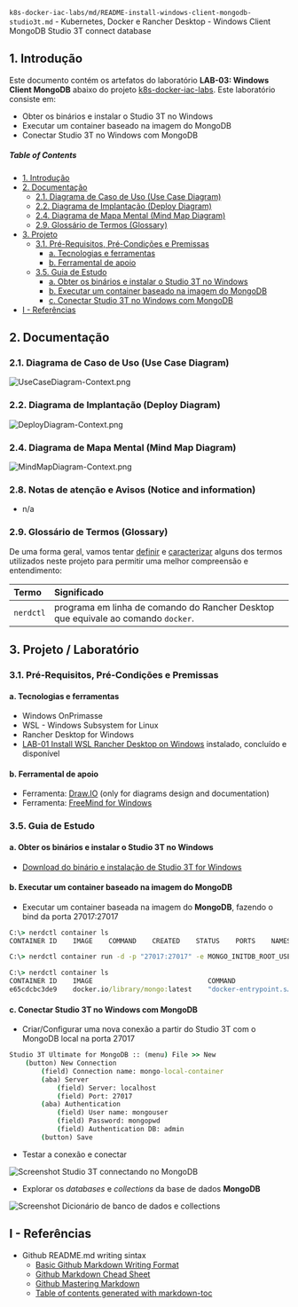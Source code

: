 `k8s-docker-iac-labs/md/README-install-windows-client-mongodb-studio3t.md` - Kubernetes, Docker e Rancher Desktop - Windows Client MongoDB Studio 3T connect database
## 1. Introdução

Este documento contém os artefatos do laboratório **LAB-03: Windows Client MongoDB** abaixo do projeto [k8s-docker-iac-labs](../README.md). Este laboratório consiste em:
* Obter os binários e instalar o Studio 3T no Windows
* Executar um container baseado na imagem do MongoDB
* Conectar Studio 3T no Windows com MongoDB

##### Table of Contents  
- [1. Introdução](#1-introdução)
- [2. Documentação](#2-documentação)
  * [2.1. Diagrama de Caso de Uso (Use Case Diagram)](#21-diagrama-de-caso-de-uso-use-case-diagram)
  * [2.2. Diagrama de Implantação (Deploy Diagram)](#22-diagrama-de-implantação-deploy-diagram)
  * [2.4. Diagrama de Mapa Mental (Mind Map Diagram)](#24-diagrama-de-mapa-mental-mind-map-diagram)
  * [2.9. Glossário de Termos (Glossary)](#29-glossário-de-termos-glossary)
- [3. Projeto](#3-projeto)
  * [3.1. Pré-Requisitos, Pré-Condições e Premissas](#31-pré-requisitos-pré-condições-e-premissas)
    + [a. Tecnologias e ferramentas](#a-tecnologias-e-ferramentas)
    + [b. Ferramental de apoio](#b-ferramental-de-apoio)
  * [3.5. Guia de Estudo](#35-guia-de-estudo)
    + [a. Obter os binários e instalar o Studio 3T no Windows](#a-obter-os-binários-e-instalar-o-studio-3t-no-windows)
    + [b. Executar um container baseado na imagem do MongoDB](#b-executar-um-container-baseado-na-imagem-do-mongodb)
    + [c. Conectar Studio 3T no Windows com MongoDB](#c-conectar-studio-3t-no-windows-com-mongodb)
- [I - Referências](#i---referências)



## 2. Documentação

### 2.1. Diagrama de Caso de Uso (Use Case Diagram)

![UseCaseDiagram-Context.png](../doc/uml-diagrams/UseCaseDiagram-kubernetes.png) 

### 2.2. Diagrama de Implantação (Deploy Diagram)

![DeployDiagram-Context.png](../doc/uml-diagrams/DeployDiagram-kubernetes-docker-mongodb-studio3t.png) 


### 2.4. Diagrama de Mapa Mental (Mind Map Diagram)

![MindMapDiagram-Context.png](../doc/mind-maps/MindMapDiagram-kubernetes-docker-install-windows-client-mongodb-studio3t.png) 


### 2.8. Notas de atenção e Avisos (Notice and information)

* n/a

### 2.9. Glossário de Termos (Glossary)

De uma forma geral, vamos tentar <ins>definir</ins> e <ins>caracterizar</ins> alguns dos termos utilizados neste projeto para permitir uma melhor compreensão e entendimento:

| Termo       | Significado                     |
| :---------- | :------------------------------ |
| `nerdctl`   | programa em linha de comando do Rancher Desktop que equivale ao comando `docker`. |


## 3. Projeto / Laboratório

### 3.1. Pré-Requisitos, Pré-Condições e Premissas

#### a. Tecnologias e ferramentas

* Windows OnPrimasse
* WSL - Windows Subsystem for Linux
* Rancher Desktop for Windows
* [LAB-01 Install WSL Rancher Desktop on Windows](README-install-wsl-rancherdesktop-windows.md) instalado, concluído e disponível


#### b. Ferramental de apoio

* Ferramenta: [Draw.IO](https://app.diagrams.net/) (only for diagrams design and documentation)
* Ferramenta: [FreeMind for Windows](https://freemind.br.uptodown.com/windows)


### 3.5. Guia de Estudo

#### a. Obter os binários e instalar o Studio 3T no Windows

* [Download do binário e instalação de Studio 3T for Windows](https://studio3t.com/download/)


#### b. Executar um container baseado na imagem do MongoDB

* Executar um container baseada na imagem do **MongoDB**, fazendo o bind da porta 27017:27017

```cmd
C:\> nerdctl container ls
CONTAINER ID    IMAGE    COMMAND    CREATED    STATUS    PORTS    NAMES

C:\> nerdctl container run -d -p "27017:27017" -e MONGO_INITDB_ROOT_USERNAME=mongouser -e MONGO_INITDB_ROOT_PASSWORD=mongopwd mongo

C:\> nerdctl container ls
CONTAINER ID    IMAGE                             COMMAND                   CREATED           STATUS    PORTS                       NAMES
e65cdcbc3de9    docker.io/library/mongo:latest    "docker-entrypoint.s…"    18 seconds ago    Up        0.0.0.0:27017->27017/tcp
```

#### c. Conectar Studio 3T no Windows com MongoDB

* Criar/Configurar uma nova conexão a partir do Studio 3T com o MongoDB local na porta 27017

```cmd
Studio 3T Ultimate for MongoDB :: (menu) File >> New
    (button) New Connection
        (field) Connection name: mongo-local-container
        (aba) Server
            (field) Server: localhost
            (field) Port: 27017
        (aba) Authentication
            (field) User name: mongouser
            (field) Password: mongopwd
            (field) Authentication DB: admin
        (button) Save
```


* Testar a conexão e conectar

![Screenshot Studio 3T connectando no MongoDB](../doc/screenshots/screenshot-mongodb-studio3t.png) 


* Explorar os _databases_ e _collections_ da base de dados **MongoDB**

![Screenshot Dicionário de banco de dados e collections](../doc/screenshots/screenshot-mongodb-studio3t-databases-collections.png) 




## I - Referências

* Github README.md writing sintax
  * [Basic Github Markdown Writing Format](https://docs.github.com/pt/free-pro-team@latest/github/writing-on-github/basic-writing-and-formatting-syntax)  
  * [Github Markdown Chead Sheet](https://guides.github.com/pdfs/markdown-cheatsheet-online.pdf)
  * [Github Mastering Markdown](https://guides.github.com/features/mastering-markdown/#what)
  * [Table of contents generated with markdown-toc](http://ecotrust-canada.github.io/markdown-toc/)

